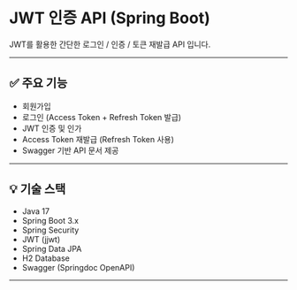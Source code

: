 # JWT 인증 API (Spring Boot)

JWT를 활용한 간단한 로그인 / 인증 / 토큰 재발급 API 입니다.

---

## ✅ 주요 기능

- 회원가입
- 로그인 (Access Token + Refresh Token 발급)
- JWT 인증 및 인가
- Access Token 재발급 (Refresh Token 사용)
- Swagger 기반 API 문서 제공

---

## 💡 기술 스택

- Java 17
- Spring Boot 3.x
- Spring Security
- JWT (jjwt)
- Spring Data JPA
- H2 Database
- Swagger (Springdoc OpenAPI)

---
